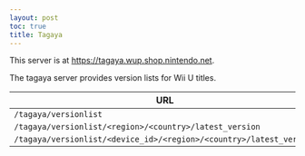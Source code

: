 ```yaml
---
layout: post
toc: true
title: Tagaya
---
```


This server is at https://tagaya.wup.shop.nintendo.net.

The tagaya server provides version lists for Wii U titles.

| URL                                                                 |
|---------------------------------------------------------------------|
| `/tagaya/versionlist`                                               |
| `/tagaya/versionlist/<region>/<country>/latest_version`             |
| `/tagaya/versionlist/<device_id>/<region>/<country>/latest_version` |